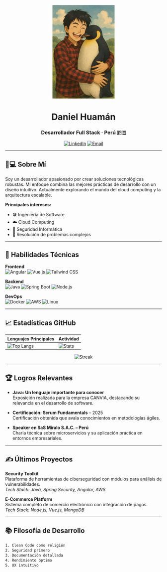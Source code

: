 <div align="center">
  <img src="DanielProfile.png" width="200" alt="Logo">
  
  # Daniel Huamán
  ### Desarrollador Full Stack · Perú 🇵🇪
  
  [![LinkedIn](https://img.shields.io/badge/LinkedIn-Connect-blue?style=flat&logo=linkedin)](https://www.linkedin.com/in/daniel-h-35aa637b/)
  [![Email](https://img.shields.io/badge/Email-Contact-red?style=flat&logo=gmail)](mailto:goyo1555@gmail.com)
</div>

---

## 👨💻 Sobre Mí

Soy un desarrollador apasionado por crear soluciones tecnológicas robustas. Mi enfoque combina las mejores prácticas de desarrollo con un diseño intuitivo. Actualmente explorando el mundo del cloud computing y la arquitectura escalable.

**Principales intereses:**

- 🛠 Ingeniería de Software
- ☁️ Cloud Computing
- 🔐 Seguridad Informática
- 🧩 Resolución de problemas complejos

---

## 🧠 Habilidades Técnicas

**Frontend**  
![Angular](https://img.shields.io/badge/Angular-DD0031?style=flat&logo=angular&logoColor=white)
![Vue.js](https://img.shields.io/badge/Vue.js-4FC08D?style=flat&logo=vuedotjs&logoColor=white)
![Tailwind CSS](https://img.shields.io/badge/Tailwind_CSS-06B6D4?style=flat&logo=tailwind-css&logoColor=white)

**Backend**  
![Java](https://img.shields.io/badge/Java-ED8B00?style=flat&logo=openjdk&logoColor=white)
![Spring Boot](https://img.shields.io/badge/Spring_Boot-6DB33F?style=flat&logo=springboot&logoColor=white)
![Node.js](https://img.shields.io/badge/Node.js-339933?style=flat&logo=nodedotjs&logoColor=white)

**DevOps**  
![Docker](https://img.shields.io/badge/Docker-2496ED?style=flat&logo=docker&logoColor=white)
![AWS](https://img.shields.io/badge/AWS-232F3E?style=flat&logo=amazonaws&logoColor=white)
![Linux](https://img.shields.io/badge/Linux-FCC624?style=flat&logo=linux&logoColor=black)

---

## 📈 Estadísticas GitHub

<div align="center">
  
  | Lenguajes Principales | Actividad |
  |-----------------------|-----------|
  | ![Top Langs](https://github-readme-stats.vercel.app/api/top-langs/?username=daniellazaro1555&layout=compact&theme=graywhite&hide_border=true) | ![Stats](https://github-readme-stats.vercel.app/api?username=daniellazaro1555&show_icons=true&theme=graywhite&hide_border=true&count_private=true) |
  
  ![Streak](https://streak-stats.demolab.com?user=DanielLazaro1555&theme=graywhite&hide_border=true)
</div>

---

## 🏆 Logros Relevantes

- **Java: Un lenguaje importante para conocer**  
  Exposición realizada para la empresa CANVIA, destacando su relevancia en el desarrollo de software.

- **Certificación: Scrum Fundamentals** – 2025  
  Certificación obtenida que avala conocimientos en metodologías ágiles.

- **Speaker en SaS Miralo S.A.C. – Perú**  
  Charla técnica sobre microservicios y su aplicación práctica en entornos empresariales.

---


## ✍️ Últimos Proyectos

**Security Toolkit**  
Plataforma de herramientas de ciberseguridad con módulos para análisis de vulnerabilidades.  
_Tech Stack: Java, Spring Security, Angular, AWS_

**E-Commerce Platform**  
Sistema completo de comercio electrónico con integración de pagos.  
_Tech Stack: Node.js, Vue.js, MongoDB_

---

## 📚 Filosofía de Desarrollo

```text
1. Clean Code como religión
2. Seguridad primero
3. Documentación detallada
4. Rendimiento óptimo
5. UX intuitivo
```
